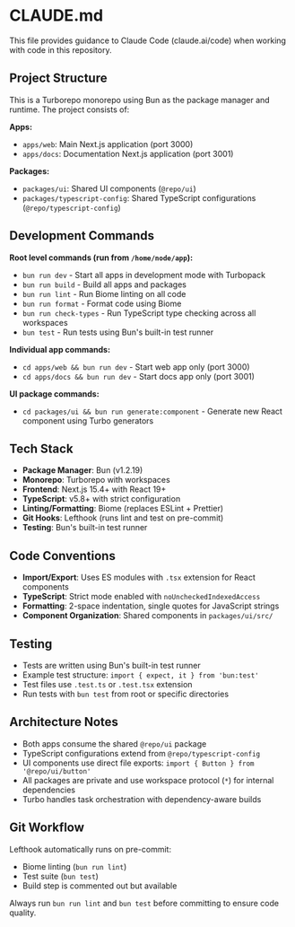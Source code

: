 # CLAUDE.md

This file provides guidance to Claude Code (claude.ai/code) when working with code in this repository.

## Project Structure

This is a Turborepo monorepo using Bun as the package manager and runtime. The project consists of:

**Apps:**
- `apps/web`: Main Next.js application (port 3000)
- `apps/docs`: Documentation Next.js application (port 3001)

**Packages:**
- `packages/ui`: Shared UI components (`@repo/ui`)
- `packages/typescript-config`: Shared TypeScript configurations (`@repo/typescript-config`)

## Development Commands

**Root level commands (run from `/home/node/app`):**
- `bun run dev` - Start all apps in development mode with Turbopack
- `bun run build` - Build all apps and packages
- `bun run lint` - Run Biome linting on all code
- `bun run format` - Format code using Biome
- `bun run check-types` - Run TypeScript type checking across all workspaces
- `bun test` - Run tests using Bun's built-in test runner

**Individual app commands:**
- `cd apps/web && bun run dev` - Start web app only (port 3000)
- `cd apps/docs && bun run dev` - Start docs app only (port 3001)

**UI package commands:**
- `cd packages/ui && bun run generate:component` - Generate new React component using Turbo generators

## Tech Stack

- **Package Manager**: Bun (v1.2.19)
- **Monorepo**: Turborepo with workspaces
- **Frontend**: Next.js 15.4+ with React 19+
- **TypeScript**: v5.8+ with strict configuration
- **Linting/Formatting**: Biome (replaces ESLint + Prettier)
- **Git Hooks**: Lefthook (runs lint and test on pre-commit)
- **Testing**: Bun's built-in test runner

## Code Conventions

- **Import/Export**: Uses ES modules with `.tsx` extension for React components
- **TypeScript**: Strict mode enabled with `noUncheckedIndexedAccess`
- **Formatting**: 2-space indentation, single quotes for JavaScript strings
- **Component Organization**: Shared components in `packages/ui/src/`

## Testing

- Tests are written using Bun's built-in test runner
- Example test structure: `import { expect, it } from 'bun:test'`
- Test files use `.test.ts` or `.test.tsx` extension
- Run tests with `bun test` from root or specific directories

## Architecture Notes

- Both apps consume the shared `@repo/ui` package
- TypeScript configurations extend from `@repo/typescript-config`
- UI components use direct file exports: `import { Button } from '@repo/ui/button'`
- All packages are private and use workspace protocol (`*`) for internal dependencies
- Turbo handles task orchestration with dependency-aware builds

## Git Workflow

Lefthook automatically runs on pre-commit:
- Biome linting (`bun run lint`)  
- Test suite (`bun test`)
- Build step is commented out but available

Always run `bun run lint` and `bun test` before committing to ensure code quality.
